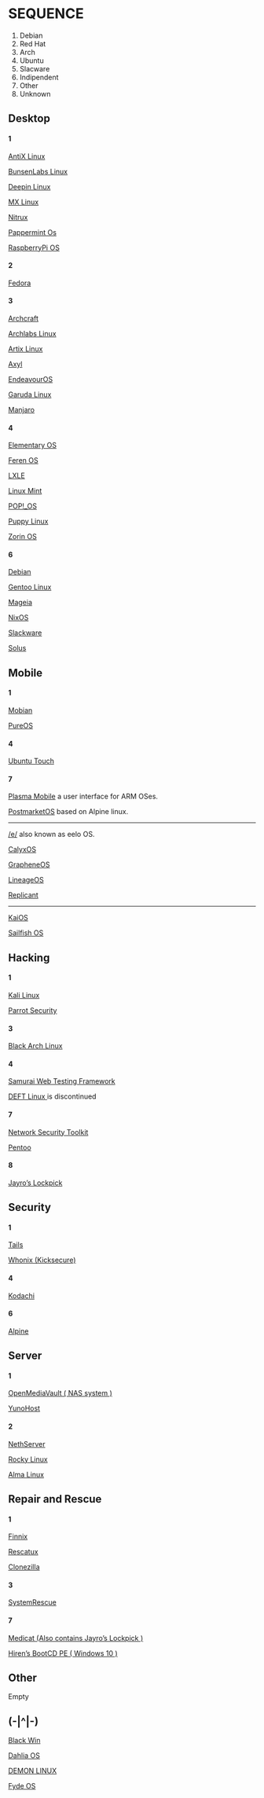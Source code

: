 <head>
	<title>Collection Of OS</title>
	<meta charset="utf-8">
	<meta name="viewport" content="width=device-width, initial-scale=1">
	<link rel="icon" type="image/icon" href="favicon.png">
	<link rel="stylesheet" type="text/css" href="style.css">
</head>

# SEQUENCE
1. Debian
2. Red Hat
3. Arch
4. Ubuntu
5. Slacware
6. Indipendent
7. Other
8. Unknown

## Desktop
#### 1
[AntiX Linux](https://antixlinux.com)

[BunsenLabs Linux](https://www.bunsenlabs.org)

[Deepin Linux](https://www.deepin.org/index/en)

[MX Linux](https://mxlinux.org)

[Nitrux](https://nxos.org)

[Pappermint Os](https://peppermintos.com)

[RaspberryPi OS](https://www.raspberrypi.com/software)

#### 2
[Fedora](https://getfedora.org)

#### 3
[Archcraft](https://archcraft.io)

[Archlabs Linux](https://archlabslinux.com)

[Artix Linux](https://artixlinux.org)

[Axyl](https://axyl-os.github.io)

[EndeavourOS](https://endeavouros.com)

[Garuda Linux](https://garudalinux.org)

[Manjaro](https://manjaro.org)

#### 4
[Elementary OS](https://elementary.io)

[Feren OS](https://ferenos.weebly.com)

[LXLE](https://www.lxle.net)

[Linux Mint](https://www.linuxmint.com)

[POP!_OS](https://pop.system76.com)

[Puppy Linux](https://puppylinux-woof-ce.github.io)

[Zorin OS](https://zorin.com)

#### 6
[Debian](https://www.debian.org)

[Gentoo Linux](https://www.gentoo.org)

[Mageia](https://www.mageia.org)

[NixOS](https://nixos.org)

[Slackware](http://www.slackware.com)

[Solus](https://getsol.us)

## Mobile
#### 1
[Mobian](https://mobian-project.org)

[PureOS](https://pureos.net)

#### 4
[Ubuntu Touch](https://ubports.com)

#### 7
[Plasma Mobile](https://plasma-mobile.org)
a user interface for ARM OSes.

[PostmarketOS](https://www.postmarketos.org)
based on Alpine linux.

---
[/e/](https://e.foundation/)
also known as eelo OS.

[CalyxOS](https://calyxos.org)

[GrapheneOS](https://grapheneos.org)

[LineageOS](https://lineageos.org)

[Replicant](https://replicant.us)

---
[KaiOS](https://www.kaiostech.com)

[Sailfish OS](https://sailfishos.org)

## Hacking
#### 1
[Kali Linux](https://www.kali.org)

[Parrot Security](https://www.parrotsec.org)

#### 3
[Black Arch Linux](https://www.blackarch.org)

#### 4
[Samurai Web Testing Framework](https://samurai.sourceforge.io)

[DEFT Linux ](https://archiveos.org/deft/)
is discontinued

#### 7
[Network Security Toolkit](https://www.networksecuritytoolkit.org)

[Pentoo](https://www.pentoo.ch)

#### 8
[Jayro’s Lockpick](https://gbatemp.net/threads/release-jayros-lockpick-a-bootable-password-removal-suite-winpe.579278)

## Security
#### 1
[Tails](https://tails.boum.org)

[Whonix (Kicksecure)](https://www.whonix.org)

#### 4
[Kodachi](https://www.digi77.com)

#### 6
[Alpine](https://www.alpinelinux.org)

## Server
#### 1
[OpenMediaVault ( NAS system )](https://www.openmediavault.org)

[YunoHost](https://yunohost.org)

#### 2
[NethServer](https://www.nethserver.org)

[Rocky Linux](https://rockylinux.org)

[Alma Linux](https://almalinux.org)

## Repair and Rescue
#### 1
[Finnix](https://www.finnix.org)

[Rescatux](https://www.supergrubdisk.org/rescatux)

[Clonezilla](https://clonezilla.org)

#### 3
[SystemRescue](https://www.system-rescue.org)

#### 7
[Medicat (Also contains Jayro’s Lockpick )](https://medicatusb.com)

[Hiren’s BootCD PE ( Windows 10 ) ](https://www.hirensbootcd.org/)

## Other
Empty

## (-|^|-)
[Black Win](https://blackwin.ir)

[Dahlia OS](https://dahliaos.io)

[DEMON LINUX](https://www.demonlinux.com)

[Fyde OS](https://fydeos.io)
